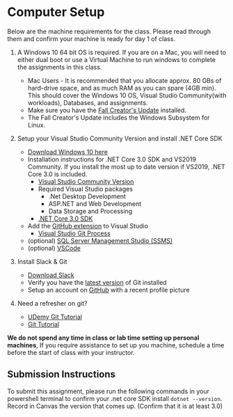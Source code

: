 # Computer Setup

Below are the machine requirements for the class. Please read through them and confirm your machine is ready for day 1 of class.

1. A Windows 10 64 bit OS is required. If you are on a Mac, you will need to either dual boot or use a Virtual Machine to run windows to complete the assignments in this class. 
	- Mac Users - It is recommended that you allocate approx. 80 GBs of hard-drive space, and as much RAM as you can spare (4GB min). This should cover the Windows 10 OS, Visual Studio Community(with workloads), Databases, and assignments. 
	- Make sure you have the [Fall Creator's Update](https://support.microsoft.com/en-us/help/4028685/windows-10-get-the-fall-creators-update) installed. 
	- The Fall Creator's Update includes the Windows Subsystem for Linux. 
		 
2. Setup your Visual Studio Community Version and install .NET Core SDK
	- [Download Windows 10 here](https://www.microsoft.com/en-us/software-download/windows10)
	- Installation instructions for .NET Core 3.0 SDK and VS2019 Community. If you install the most up to date version if VS2019, .NET Core 3.0 is included.
	   - [Visual Studio Community Version](https://docs.microsoft.com/en-us/visualstudio/releases/2019/release-notes) 
	   - Required Visual Studio packages
	     - .Net Desktop Development
	     - ASP.NET and Web Development
	     - Data Storage and Processing 
	   - [.NET Core 3.0 SDK](https://www.microsoft.com/net/download)
	- Add the [GitHub extension](https://visualstudio.github.com/) to Visual Studio
		- [Visual Studio Git Process](https://www.visualstudio.com/en-us/docs/git/tutorial/gitworkflow)
	- (optional) [SQL Server Management Studio (SSMS)](https://docs.microsoft.com/en-us/sql/ssms/download-sql-server-management-studio-ssms)
	- (optional) [VSCode](https://code.visualstudio.com/)
	
3. Install Slack & Git
	- [Download Slack](https://slack.com/downloads/osx)
	- Verify you have the [latest version](https://git-scm.com/downloads) of Git installed
	- Setup an account on [GitHub](http://www.github.com) with a recent profile picture

4. Need a refresher on git? 
   - [UDemy Git Tutorial](https://blog.udemy.com/git-tutorial-a-comprehensive-guide/)
   - [Git Tutorial](https://learngitbranching.js.org/)


**We do not spend any time in class or lab time setting up personal machines**, If you require assistance to set up you machine, schedule a time before the start of class with your instructor. 


## Submission Instructions
To submit this assignment, please run the following commands in your powershell terminal to confirm your .net core SDK install `dotnet --version`. Record in Canvas the version that comes up. (Confirm that it is at least 3.0)

